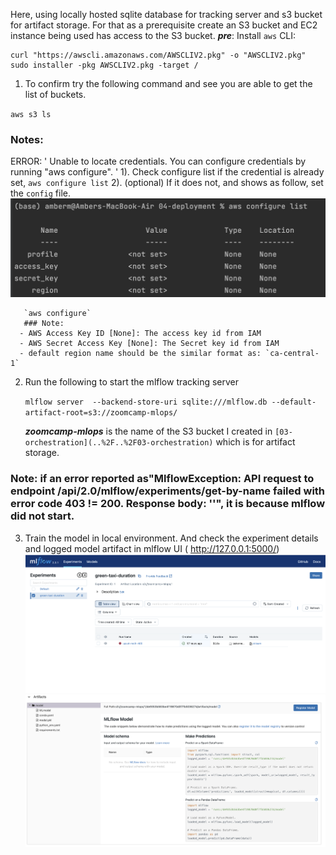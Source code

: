 Here, using locally hosted sqlite database for tracking server and s3 bucket for artifact storage. 
For that as a prerequisite create an S3 bucket and EC2 instance being used has access to the S3 bucket. 
***pre***: Install `aws` CLI:  
``` 
curl "https://awscli.amazonaws.com/AWSCLIV2.pkg" -o "AWSCLIV2.pkg"
sudo installer -pkg AWSCLIV2.pkg -target /
```
1. To confirm try the following command and see you are able to get the list of buckets.

`aws s3 ls`
### Notes:
ERROR: ' Unable to locate credentials. You can configure credentials by running "aws configure". '
    1). Check configure list if the credential is already set, `aws configure list`
    2). (optional) If it does not, and shows as follow, set the `config` file.
    ![awsconfig.png](imgs%2Fawsconfig.png)
   
       `aws configure`
       ### Note: 
      - AWS Access Key ID [None]: The access key id from IAM 
      - AWS Secret Access Key [None]: The Secret key id from IAM
      - default region name should be the similar format as: `ca-central-1`

2. Run the following to start the mlflow tracking server

    `mlflow server  --backend-store-uri sqlite:///mlflow.db --default-artifact-root=s3://zoomcamp-mlops/`

    ***zoomcamp-mlops*** is the name of the S3 bucket I created in `[03-orchestration](..%2F..%2F03-orchestration)` which is for artifact storage.
### Note: if an error reported as"MlflowException: API request to endpoint /api/2.0/mlflow/experiments/get-by-name failed with error code 403 != 200. Response body: ''", it is because mlflow did not start.
3. Train the model in local environment. And check the experiment details and logged model artifact in mlflow UI ( http://127.0.0.1:5000/)
![awsartifact.png](imgs%2Fawsartifact.png)
![mlflowartifact.png](imgs%2Fmlflowartifact.png)
